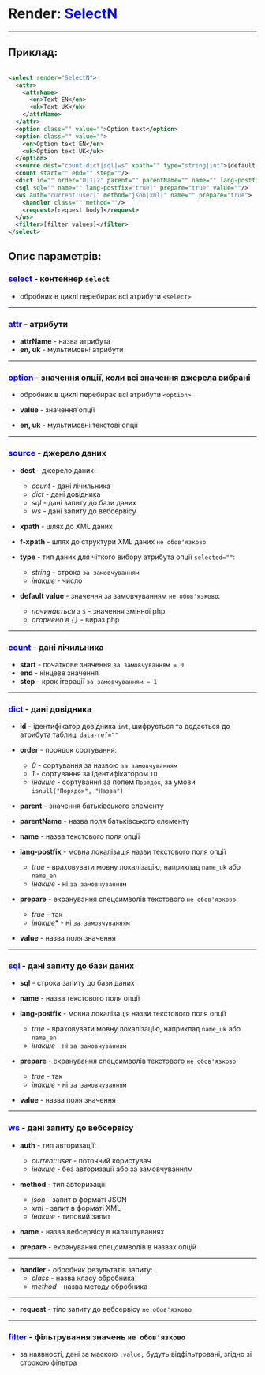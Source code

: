 # Render: <span style="color:blue">SelectN</span>

___

## Приклад:

```xml

<select render="SelectN">
  <attr>
    <attrName>
      <en>Text EN</en>
      <uk>Text UK</uk>
    </attrName>
  </attr>
  <option class="" value="">Option text</option>
  <option class="" value="">
    <en>Option text EN</en>
    <uk>Option text UK</uk>
  </option>
  <source dest="count|dict|sql|ws" xpath="" type="string|int">[default value]</source>
  <count start="" end="" step=""/>
  <dict id="" order="0|1|2" parent="" parentName="" name="" lang-postfix="true|" prepare="true" value=""/>
  <sql sql="" name="" lang-postfix="true|" prepare="true" value=""/>
  <ws auth="current:user|" method="json|xml|" name="" prepare="true">
    <handler class="" method=""/>
    <request>[request body]</request>
  </ws>
  <filter>[filter values]</filter>
</select>

```

## Опис параметрів:

### <span style="color:blue">select</span> - контейнер `select`

- обробник в циклі перебирає всі атрибути `<select>`

___

### <span style="color:blue">attr</span> - атрибути

- **attrName** - назва атрибута
- **en, uk** - мультимовні атрибути

___ 

### <span style="color:blue">option</span> - значення опції, коли всі значення джерела вибрані

- обробник в циклі перебирає всі атрибути `<option>`


- **value** - значення опції
- **en, uk** - мультимовні текстові опції

___ 

### <span style="color:blue">source</span> - джерело даних

- **dest** - джерело даних:
    - *count* - дані лічильника
    - *dict* - дані довідника
    - *sql* - дані запиту до бази даних
    - *ws* - дані запиту до вебсервісу


- **xpath** - шлях до XML даних


- **f-xpath** - шлях до структури XML даних `не обов'язково`


- **type** - тип даних для чіткого вибору атрибута опції `selected=""`:
    - *string* - строка `за замовчуванням`
    - *інакше* - число


- **default value** - значення за замовчуванням `не обов'язково`:
    - *починається з `$`* - значення змінної php
    - *огорнено в `{}`* - вираз php

___

### <span style="color:blue">count</span> - дані лічильника

- **start** - початкове значення `за замовчуванням = 0`
- **end** - кінцеве значення
- **step** - крок ітерації `за замовчуванням = 1`

___

### <span style="color:blue">dict</span> - дані довідника

- **id** - ідентифікатор довідника `int`, шифрується та додається до атрибута таблиці `data-ref=""`


- **order** - порядок сортування:
    - *0* - сортування за назвою `за замовчуванням`
    - *1* - сортування за ідентифікатором `ID`
    - *інакше* - сортування за полем `Порядок`, за умови `isnull("Порядок", "Назва")`


- **parent** - значення батьківського елементу


- **parentName** - назва поля батьківського елементу


- **name** - назва текстового поля опції


- **lang-postfix** - мовна локалізація назви текстового поля опції
    - *true* - враховувати мовну локалізацію, наприклад `name_uk` або `name_en`
    - *інакше* - ні `за замовчуванням`


- **prepare** - екранування спецсимволів текстового  `не обов'язково`
    - *true* - так
    - *інакше** - ні `за замовчуванням`


- **value** - назва поля значення

___

### <span style="color:blue">sql</span> - дані запиту до бази даних

- **sql** - строка запиту до бази даних


- **name** - назва текстового поля опції


- **lang-postfix** - мовна локалізація назви текстового поля опції
    - *true* - враховувати мовну локалізацію, наприклад `name_uk` або `name_en`
    - *інакше* - ні `за замовчуванням`


- **prepare** - екранування спецсимволів текстового  `не обов'язково`
    - *true* - так
    - *інакше* - ні `за замовчуванням`


- **value** - назва поля значення

___

### <span style="color:blue">ws</span> - дані запиту до вебсервісу

- **auth** - тип авторизації:
    - *current:user* - поточний користувач
    - *інакше* - без авторизації або за замовчуванням


- **method** - тип авторизації:
    - *json* - запит в форматі JSON
    - *xml* - запит в форматі XML
    - *інакше* - типовий запит


- **name** - назва вебсервісу в налаштуваннях


- **prepare** - екранування спецсимволів в назвах опцій

___

- **handler** - обробник результатів запиту:
    - *class* - назва класу обробника
    - *method* - назва методу обробника

___

- **request** - тіло запиту до вебсервісу `не обов'язково`

___

### <span style="color:blue">filter</span> - фільтрування значень `не обов'язково`

- за наявності, дані за маскою `;value;` будуть відфільтровані, згідно зі строкою фільтра